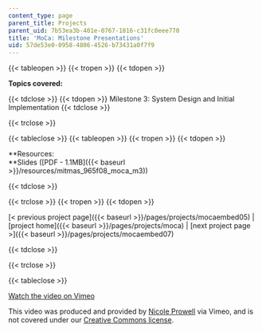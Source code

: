 ```yaml
---
content_type: page
parent_title: Projects
parent_uid: 7b53ea3b-401e-0767-1816-c31fc0eee770
title: 'MoCa: Milestone Presentations'
uid: 57de53e0-0958-4806-4526-b73431a0f7f9
---
```


{{< tableopen >}}
{{< tropen >}}
{{< tdopen >}}


**Topics covered:**


{{< tdclose >}}
{{< tdopen >}}
Milestone 3: System Design and Initial Implementation
{{< tdclose >}}

{{< trclose >}}

{{< tableclose >}}
{{< tableopen >}}
{{< tropen >}}
{{< tdopen >}}


**Resources:  
**Slides ([PDF - 1.1MB]({{< baseurl >}}/resources/mitmas_965f08_moca_m3))


{{< tdclose >}}

{{< trclose >}}
{{< tropen >}}
{{< tdopen >}}


[< previous project page]({{< baseurl >}}/pages/projects/mocaembed05) | [project home]({{< baseurl >}}/pages/projects/moca) | [next project page >]({{< baseurl >}}/pages/projects/mocaembed07)


{{< tdclose >}}

{{< trclose >}}

{{< tableclose >}}

[Watch the video on Vimeo](http://vimeo.com/moogaloop.swf?clip_id=2293344&server=vimeo.com&show_title=0&show_byline=0&show_portrait=0&color=&fullscreen=0&group_id=)

This video was produced and provided by [Nicole Prowell](http://vimeo.com/user658548) via Vimeo, and is not covered under our [Creative Commons license](/terms/#cc).
